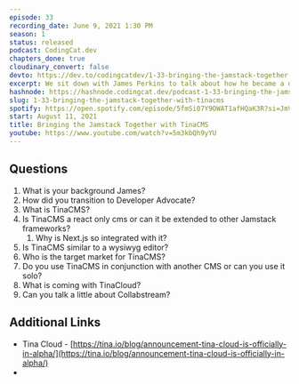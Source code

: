 ```yaml
---
episode: 33
recording_date: June 9, 2021 1:30 PM
season: 1
status: released
podcast: CodingCat.dev
chapters_done: true
cloudinary_convert: false
devto: https://dev.to/codingcatdev/1-33-bringing-the-jamstack-together-with-tinacms-2m20
excerpt: We sit down with James Perkins to talk about how he became a developer advocate. Then we talk about how TinaCMS is changing the way we think about editing in the Jamstack.
hashnode: https://hashnode.codingcat.dev/podcast-1-33-bringing-the-jamstack-together-with-tinacms
slug: 1-33-bringing-the-jamstack-together-with-tinacms
spotify: https://open.spotify.com/episode/5fmSi07Y9OWAT1afHQaK3R?si=JmVzJ9htRAmydW-7lNGERQ
start: August 11, 2021
title: Bringing the Jamstack Together with TinaCMS
youtube: https://www.youtube.com/watch?v=5m3kbQh9yYU
---
```

## Questions

1. What is your background James?
2. How did you transition to Developer Advocate?
3. What is TinaCMS?
4. Is TinaCMS a react only cms or can it be extended to other Jamstack frameworks?
    1. Why is Next.js so integrated with it?
5. Is TinaCMS similar to a wysiwyg editor?
6. Who is the target market for TinaCMS?
7. Do you use TinaCMS in conjunction with another CMS or can you use it solo?
8. What is coming with TinaCloud?
9. Can you talk a little about Collabstream?

## Additional Links

- Tina Cloud - [https://tina.io/blog/announcement-tina-cloud-is-officially-in-alpha/](https://tina.io/blog/announcement-tina-cloud-is-officially-in-alpha/)
-